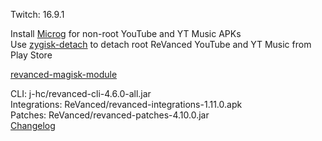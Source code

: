 Twitch: 16.9.1  

Install [Microg](https://github.com/ReVanced/GmsCore/releases) for non-root YouTube and YT Music APKs  
Use [zygisk-detach](https://github.com/j-hc/zygisk-detach) to detach root ReVanced YouTube and YT Music from Play Store  

[revanced-magisk-module](https://github.com/j-hc/revanced-magisk-module)
  
CLI: j-hc/revanced-cli-4.6.0-all.jar  
Integrations: ReVanced/revanced-integrations-1.11.0.apk  
Patches: ReVanced/revanced-patches-4.10.0.jar  
[Changelog](https://github.com/ReVanced/revanced-patches/releases/tag/v4.10.0)  

